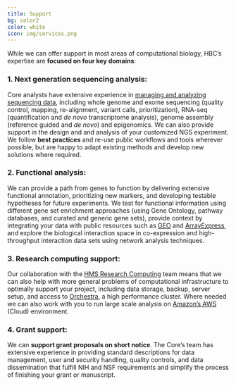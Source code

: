 ```yaml
---
title: Support
bg: color2
color: white
icon: img/services.png
---
```


While we can offer support in most areas of computational biology, HBC’s expertise are **focused on four key domains**:
 
### 1. Next generation sequencing analysis: 

Core analysts have extensive experience in [managing and analyzing sequencing data](https://bcbio-nextgen.readthedocs.org/), including whole genome and exome sequencing (quality control, mapping, re-alignment, variant calls, prioritization), RNA-seq (quantification and _de novo_ transcriptome analysis), genome assembly (reference guided and _de novo_) and epigenomics. We can also provide support in the design and and analysis of your customized NGS experiment. We follow **best practices** and re-use public workflows and tools wherever possible, but are happy to adapt existing methods and develop new solutions where required.

### 2. Functional analysis:

We can provide a path from genes to function by delivering extensive functional annotation, prioritizing new markers, and developing testable hypotheses for future experiments. We test for functional information using different gene set enrichment approaches (using Gene Ontology, pathway databases, and curated and generic gene sets), provide context by integrating your data with public resources such as [GEO](http://www.ncbi.nlm.nih.gov/geo/) and [ArrayExpress](http://www.ebi.ac.uk/arrayexpress/), and explore the biological interaction space in co-expression and high-throughput interaction data sets using network analysis techniques.

### 3. Research computing support:

Our collaboration with the [HMS Research Computing](https://rc.hms.harvard.edu/) team means that we can also help with more general problems of computational infrastructure to optimally support your project, including data storage, backup, server setup, and access to [Orchestra](https://rc.hms.harvard.edu/#orchestra), a high performance cluster. Where needed we can also work with you to run large scale analysis on [Amazon’s AWS](https://aws.amazon.com/) (Cloud) environment.

### 4. Grant support: 

We can **support grant proposals on short notice**. The Core’s team has extensive experience in providing standard descriptions for data management, user and security handling, quality controls, and data dissemination that fulfill NIH and NSF requirements and simplify the process of finishing your grant or manuscript.

